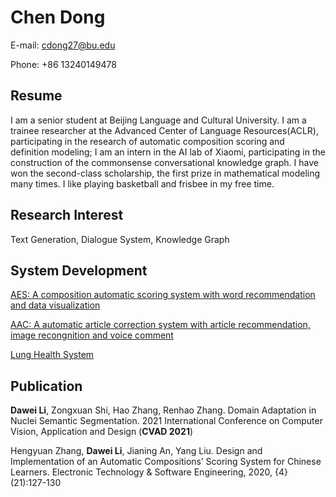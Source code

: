 # Chen Dong
E-mail: cdong27@bu.edu

Phone: +86 13240149478

## Resume
I am a senior student at Beijing Language and Cultural University. I am a trainee researcher at the Advanced Center of Language Resources(ACLR), participating in the research of automatic composition scoring and definition modeling; I am an intern in the AI lab of Xiaomi, participating in the construction of the commonsense conversational knowledge graph. I have won the second-class scholarship, the first prize in mathematical modeling many times. I like playing basketball and frisbee in my free time.

## Research Interest
Text Generation, Dialogue System, Knowledge Graph

## System Development
[AES: A composition automatic scoring system with word recommendation and data visualization](https://github.com/David-Li0406/AES-system)

[AAC: A automatic article correction system with article recommendation, image recongnition and voice comment](https://github.com/David-Li0406/AAC-system)

[Lung Health System](https://github.com/Valarzz/Lung-Health-System)

## Publication
**Dawei Li**, Zongxuan Shi, Hao Zhang, Renhao Zhang. Domain Adaptation in Nuclei Semantic Segmentation. 2021 International Conference on Computer Vision, Application and Design (**CVAD 2021**)

Hengyuan Zhang, **Dawei Li**, Jianing An, Yang Liu. Design and Implementation of an Automatic Compositions’ Scoring System for Chinese Learners. Electronic Technology & Software Engineering, 2020, {4} (21):127-130
